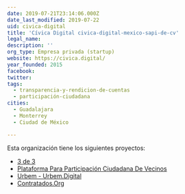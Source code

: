 ```yaml
---
date: 2019-07-21T23:14:06.000Z
date_last_modified: 2019-07-22
uid: civica-digital
title: 'Cívica Digital civica-digital-mexico-sapi-de-cv'
legal_name: 
description: ''
org_type: Empresa privada (startup)
website: https://civica.digital/
year_founded: 2015
facebook: 
twitter: 
tags:
  - transparencia-y-rendicion-de-cuentas
  - participación-ciudadana
cities: 
  - Guadalajara
  - Monterrey
  - Ciudad de México

---
```


Esta organización tiene los siguientes proyectos:

- [3 de 3](/proyectos/3-de-3)
- [Plataforma Para Participación Ciudadana De Vecinos](/proyectos/plataforma-para-participacion-ciudadana-de-vecinos)
- [Urbem - Urbem.Digital](/proyectos/urbem-urbem-digital)
- [Contratados.Org](/proyectos/contratados-org)
